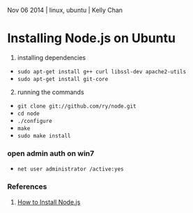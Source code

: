 Nov 06 2014 | linux, ubuntu | Kelly Chan
# Installing Node.js on Ubuntu

1. installing dependencies


- `sudo apt-get install g++ curl libssl-dev apache2-utils`
- `sudo apt-get install git-core`


2. running the commands


- `git clone git://github.com/ry/node.git`
- `cd node`
- `./configure`
- `make`
- `sudo make install`

### open admin auth on win7

- `net user administrator /active:yes`


### References

1. [How to Install Node.js](http://howtonode.org/how-to-install-nodejs)
